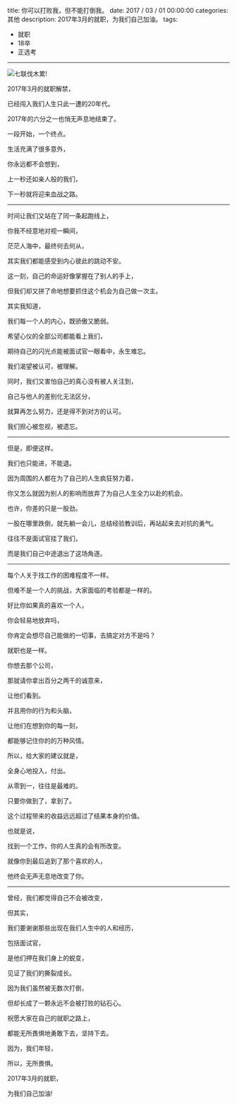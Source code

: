 title: 你可以打败我，但不能打倒我。
date: 2017 / 03 / 01 00:00:00
categories: 其他
description: 2017年3月的就职，为我们自己加油。
tags:
- 就职
- 18卒
- 正选考

---

![七联伐木累!](http://wx4.sinaimg.cn/mw690/a9a40e85gy1fd6lvqjm82j20p00dwwhj.jpg)

2017年3月的就职解禁，

已经闯入我们人生只此一遭的20年代。

2017年的六分之一也悄无声息地结束了。

一段开始，一个终点。

生活充满了很多意外，

你永远都不会想到，

上一秒还如亲人般的我们，

下一秒就将迎来血战之路。

---

时间让我们又站在了同一条起跑线上，

你我不经意地对视一瞬间，

茫茫人海中，最终何去何从，

其实我们都能感受到内心彼此的跳动不安。

这一刻，自己的命运好像掌握在了别人的手上，

但我们却又拼了命地想要抓住这个机会为自己做一次主。

其实我知道，

我们每一个人的内心，既骄傲又脆弱。

希望心仪的全部公司都能看上我们，

期待自己的闪光点能被面试官一眼看中，永生难忘。

我们渴望被认可，被理解。

同时，我们又害怕自己的真心没有被人关注到，

自己与他人的差别化无法区分，

就算再怎么努力，还是得不到对方的认可。

我们担心被忽视，被遗忘。

---

但是，即便这样。

我们也只能进，不能退。

因为周围的人都在为了自己的人生疯狂努力着，

你又怎么就因为别人的影响而放弃了为自己人生全力以赴的机会。

也许，你差的只是一股劲。

一股在哪里跌倒，就先躺一会儿，总结经验教训后，再站起来去对抗的勇气。

往往不是面试官挂了我们，

而是我们自己中途退出了这场角逐。

---

每个人关于找工作的困难程度不一样。

但难不是一个人的挑战，大家面临的考验都是一样的。

好比你如果真的喜欢一个人，

你会轻易地放弃吗，

你肯定会想尽自己能做的一切事，去搞定对方不是吗？

就职也是一样。

你想去那个公司，

那就请你拿出百分之两千的诚意来，

让他们看到。

并且用你的行为和头脑，

让他们在想到你的每一刻，

都能够记住你的的万种风情。

所以，给大家的建议就是，

全身心地投入，付出。

从零到一，往往是最难的。

只要你做到了，拿到了。

这个过程带来的收益远远超过了结果本身的价值。

也就是说，

找到一个工作，你的人生真的会有所改变。

就像你到最后追到了那个喜欢的人，

他终会无声无息地改变了你。

---

曾经，我们都觉得自己不会被改变，

但其实，

我们要谢谢那些出现在我们人生中的人和经历，

包括面试官，

是他们押在我们身上的蜕变，

见证了我们的撕裂成长。

因为我们虽然被无数次打倒，

但却长成了一颗永远不会被打败的钻石心。

祝愿大家在自己的就职之路上，

都能无所畏惧地勇敢下去，坚持下去。

因为，我们年轻，

所以，无所畏惧。

2017年3月的就职，

为我们自己加油! 
